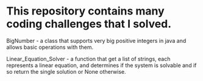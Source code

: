 # This repository contains many coding challenges that I solved.

BigNumber - a class  that supports very big positive integers in java and allows basic operations with them.

Linear_Equation_Solver - a function that get a list of strings, each represents a linear equation, and determines if the system is solvable and if so return the single solution or None otherwise.
